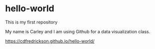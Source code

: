 # hello-world
This is my first repository

My name is Carley and I am using Github for a data visualization class.

https://cdfredrickson.github.io/hello-world/
